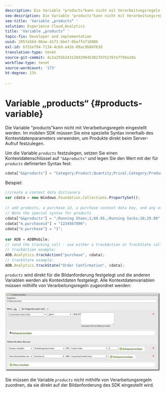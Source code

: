 ```yaml
---
description: Die Variable "products"kann nicht mit Verarbeitungsregeln eingestellt werden. Im mobilen SDK müssen Sie eine spezielle Syntax innerhalb des Kontextdatenparameters verwenden, um Produkte direkt beim Server-Aufruf festzulegen.
seo-description: Die Variable "products"kann nicht mit Verarbeitungsregeln eingestellt werden. Im mobilen SDK müssen Sie eine spezielle Syntax innerhalb des Kontextdatenparameters verwenden, um Produkte direkt beim Server-Aufruf festzulegen.
seo-title: 'Variable „products“ '
solution: Experience Cloud,Analytics
title: 'Variable „products“ '
topic-fix: Developer and implementation
uuid: 2057a564-06ae-4171-bbe7-0baffa71608b
exl-id: b731e794-7134-4c6d-a41b-09ac9b84763d
translation-type: tm+mt
source-git-commit: 4c2a255b343128d2904530279751767e7f99a10a
workflow-type: tm+mt
source-wordcount: '173'
ht-degree: 13%

---
```


# Variable „products“ {#products-variable}

Die Variable &quot;products&quot;kann nicht mit Verarbeitungsregeln eingestellt werden. Im mobilen SDK müssen Sie eine spezielle Syntax innerhalb des Kontextdatenparameters verwenden, um Produkte direkt beim Server-Aufruf festzulegen.

Um die Variable *`products`* festzulegen, setzen Sie einen Kontextdatenschlüssel auf `"&&products"` und legen Sie den Wert mit der für *`products`* definierten Syntax fest:

```js
cdata["&&products"] = "Category;Product;Quantity;Price[,Category;Product;Quantity;Price]";
```

Beispiel:

```js
//create a context data dictionary 
var cdata = new Windows.Foundation.Collections.PropertySet(); 
 
// add products, a purchase id, a purchase context data key, and any other data you want to collect. 
// Note the special syntax for products 
cdata["&&products"] = ";Running Shoes;1;69.95,;Running Socks;10;29.99"; 
cdata["m.purchaseid"] = "1234567890"; 
cdata["m.purchase"] = "1"; 
 
var ADB = ADBMobile; 
// send the tracking call - use either a trackAction or TrackState call. 
// trackAction example: 
ADB.Analytics.trackAction("purchase", cdata); 
// trackState example: 
ADB.Analytics.trackState("Order Confirmation", cdata);
```

*`products`* wird direkt für die Bildanforderung festgelegt und die anderen Variablen werden als Kontextdaten festgelegt. Alle Kontextdatenvariablen müssen mithilfe von Verarbeitungsregeln zugeordnet werden:

![](assets/products-procrules.png)

Sie müssen die Variable *`products`* nicht mithilfe von Verarbeitungsregeln zuordnen, da sie direkt auf der Bildanforderung des SDK eingestellt wird.
